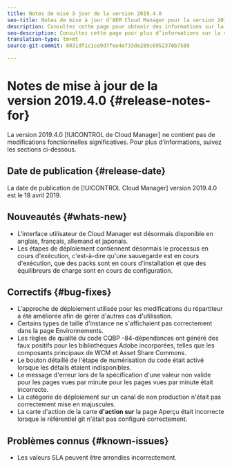 ```yaml
---
title: Notes de mise à jour de la version 2019.4.0
seo-title: Notes de mise à jour d’AEM Cloud Manager pour la version 2019.4.0
description: Consultez cette page pour obtenir des informations sur la version 2019.4.0 de Cloud Manager.
seo-description: Consultez cette page pour plus d’informations sur la version 2019.4.0 d’AEM Cloud Manager.
translation-type: tm+mt
source-git-commit: 8031df1c1ce9d7fee4ef33de289c6952370b7589

---
```



# Notes de mise à jour de la version 2019.4.0 {#release-notes-for}

La version 2019.4.0 [!UICONTROL de Cloud Manager] ne contient pas de modifications fonctionnelles significatives. Pour plus d&#39;informations, suivez les sections ci-dessous.

## Date de publication {#release-date}

La date de publication de [!UICONTROL Cloud Manager] version 2019.4.0 est le 18 avril 2019.

## Nouveautés {#whats-new}

* L&#39;interface utilisateur de Cloud Manager est désormais disponible en anglais, français, allemand et japonais.
* Les étapes de déploiement contiennent désormais le processus en cours d&#39;exécution, c&#39;est-à-dire qu&#39;une sauvegarde est en cours d&#39;exécution, que des packs sont en cours d&#39;installation et que des équilibreurs de charge sont en cours de configuration.

## Correctifs {#bug-fixes}

* L&#39;approche de déploiement utilisée pour les modifications du répartiteur a été améliorée afin de gérer d&#39;autres cas d&#39;utilisation.
* Certains types de taille d&#39;instance ne s&#39;affichaient pas correctement dans la page Environnements.
* Les règles de qualité du code CQBP -84-dépendances ont généré des faux positifs pour les bibliothèques Adobe incorporées, telles que les composants principaux de WCM et Asset Share Commons.
* Le bouton détaillé de l&#39;étape de numérisation du code était activé lorsque les détails étaient indisponibles.
* Le message d&#39;erreur lors de la spécification d&#39;une valeur non valide pour les pages vues par minute pour les pages vues par minute était incorrecte.
* La catégorie de déploiement sur un canal de non production n&#39;était pas correctement mise en majuscules.
* La carte d&#39;action de la carte **d&#39;action sur** la page Aperçu était incorrecte lorsque le référentiel git n&#39;était pas configuré correctement.

## Problèmes connus {#known-issues}

* Les valeurs SLA peuvent être arrondies incorrectement.
